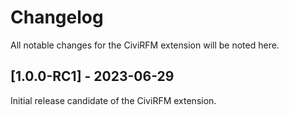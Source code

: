 # Changelog
All notable changes for the CiviRFM extension will be noted here.

## [1.0.0-RC1] - 2023-06-29

Initial release candidate of the CiviRFM extension.